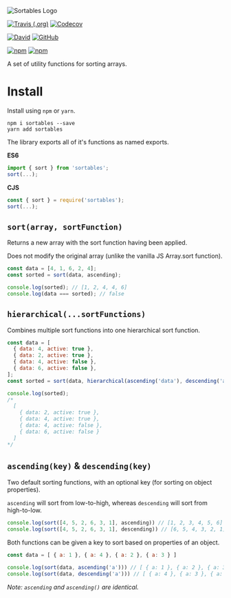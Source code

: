 ![Sortables Logo](https://i.imgur.com/1oYI78c.png)

[![Travis (.org)](https://img.shields.io/travis/varbrad/sortables.svg?style=for-the-badge)](https://travis-ci.org/varbrad/sortables)
[![Codecov](https://img.shields.io/codecov/c/github/varbrad/sortables.svg?style=for-the-badge)](https://codecov.io/gh/varbrad/sortables)

[![David](https://img.shields.io/david/varbrad/sortables.svg?style=for-the-badge)](https://david-dm.org/varbrad/sortables)
[![GitHub](https://img.shields.io/github/license/varbrad/sortables.svg?style=for-the-badge)](https://github.com/varbrad/sortables/blob/master/LICENSE)

[![npm](https://img.shields.io/npm/v/sortables.svg?style=for-the-badge)](https://www.npmjs.com/package/sortables?activeTab=versions)
[![npm](https://img.shields.io/npm/dt/sortables.svg?style=for-the-badge)](https://www.npmjs.com/package/sortables)

A set of utility functions for sorting arrays.

# Install

Install using `npm` or `yarn`.

```
npm i sortables --save
yarn add sortables
```

The library exports all of it's functions as named exports.

**ES6**

```javascript
import { sort } from 'sortables';
sort(...);
```

**CJS**

```javascript
const { sort } = require('sortables');
sort(...);
```

## `sort(array, sortFunction)`

Returns a new array with the sort function having been applied.

Does not modify the original array (unlike the vanilla JS Array.sort function).

```javascript
const data = [4, 1, 6, 2, 4];
const sorted = sort(data, ascending);

console.log(sorted); // [1, 2, 4, 4, 6]
console.log(data === sorted); // false
```

## `hierarchical(...sortFunctions)`

Combines multiple sort functions into one hierarchical sort function.

```javascript
const data = [
  { data: 4, active: true },
  { data: 2, active: true },
  { data: 4, active: false },
  { data: 6, active: false },
];
const sorted = sort(data, hierarchical(ascending('data'), descending('active')));

console.log(sorted);
/*
  [
    { data: 2, active: true },
    { data: 4, active: true },
    { data: 4, active: false },
    { data: 6, active: false }
  ]
*/
```

## `ascending(key)` & `descending(key)`

Two default sorting functions, with an optional key (for sorting on object properties).

`ascending` will sort from low-to-high, whereas `descending` will sort from high-to-low.

```javascript
console.log(sort([4, 5, 2, 6, 3, 1], ascending)) // [1, 2, 3, 4, 5, 6]
console.log(sort([4, 5, 2, 6, 3, 1], descending)) // [6, 5, 4, 3, 2, 1]
```

Both functions can be given a key to sort based on properties of an object.

```javascript
const data = [ { a: 1 }, { a: 4 }, { a: 2 }, { a: 3 } ]

console.log(sort(data, ascending('a'))) // [ { a: 1 }, { a: 2 }, { a: 3 }, { a: 4 } ]
console.log(sort(data, descending('a'))) // [ { a: 4 }, { a: 3 }, { a: 2 }, { a: 1 } ]
```

_Note: `ascending` and `ascending()` are identical._
